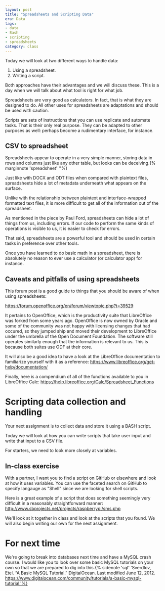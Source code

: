 ```yaml
---
layout: post
title: "Spreadsheets and Scripting Data"
era: Data
tags: 
- data
- Bash
- scripting
- spreadsheets
category: class
---
```


Today we will look at two different ways to handle data:

1. Using a spreadsheet.
2. Writing a script.

Both approaches have their advantages and we will discuss these. 
This is a day when we will talk about what tool is right for what job. 

Spreadsheets are very good as calculators. 
In fact, that is what they are designed to do. 
All other uses for spreadsheets are adaptations and should be used with caution.

Scripts are sets of instructions that you can use replicate and automate tasks. 
That is their only real purpose. 
They can be adapted to other purposes as well: perhaps become a rudimentary interface, for instance.

## CSV to spreadsheet

Spreadsheets appear to operate in a very simple manner, storing data in rows and columns just like any other table, but looks can be deceiving.{% marginnote 'spreadsheet' ''%} 

Just like with DOCX and ODT files when compared with plaintext files, spreadsheets hide a lot of metadata underneath what appears on the surface. 

Unlike with the relationship between plaintext and interface-wrapped formatted text files, it is more difficult to get all of the information out of the spreadsheet. 

As mentioned in the piece by Paul Ford, spreadsheets can hide a lot of things from us, including errors. 
If our code to perform the same kinds of operations is visible to us, it is easier to check for errors. 

That said, spreadsheets are a powerful tool and should be used in certain tasks in preference over other tools. 

Once you have learned to do basic math in a spreadsheet, there is absolutely no reason to ever use a calculator (or calculator app) for instance.

## Caveats and pitfalls of using spreadsheets

This forum post is a good guide to things that you should be aware of when using spreadsheets:

https://forum.openoffice.org/en/forum/viewtopic.php?t=39529

It pertains to OpenOffice, which is the productivity suite that LibreOffice was forked from some years ago. 
OpenOffice is now owned by Oracle and some of the community was not happy with licensing changes that had occured, so they jumped ship and moved their development to LibreOffice under the umbrella of the Open Document Foundation. 
The software still operates similarly enough that the information is relevant to us. 
This is because both suites use ODF at their core. 

It will also be a good idea to have a look at the LibreOffice documentation to familiarize yourself with it as a reference: https://www.libreoffice.org/get-help/documentation/

Finally, here is a compendium of all of the functions available to you in LibreOffice Calc: https://help.libreoffice.org/Calc/Spreadsheet_Functions

# Scripting data collection and handling

Your next assignment is to collect data and store it using a BASH script. 

Today we will look at how you can write scripts that take user input and write that input to a CSV file. 

For starters, we need to look more closely at variables. 

## In-class exercise

With a partner, I want you to find a script on GitHub or elsewhere and look at how it uses variables. 
You can use the faceted search on GitHub to specify langauge as "Shell" since we are looking for shell scripts. 

Here is a great example of a script that does something seemingly very difficult in a reasonably straightforward manner: http://www.sbprojects.net/projects/raspberrypi/sms.php

We'll look at it together in class and look at the scripts that you found. We will also begin writing our own for the next assignment. 

# For next time

We're going to break into databases next time and have a MySQL crash course. 
I would like you to look over some basic MySQL tutorials on your own so that we are prepared to dig into this.{% sidenote 'sql' 'Sverdlov, Etel. “A Basic MySQL Tutorial.” DigitalOcean. Last modified June 12, 2012. https://www.digitalocean.com/community/tutorials/a-basic-mysql-tutorial.'%} 